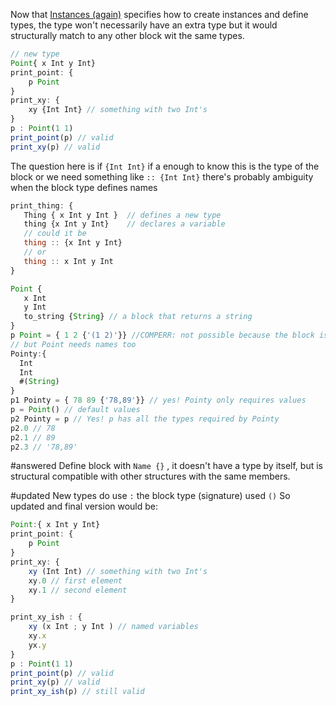 Now that [Instances (again)](solved/Instances%20(again).md)  specifies how to create instances and define types, the type won't necessarily have an extra type but it would structurally match to any other block wit the same types.


```js
// new type
Point{ x Int y Int}
print_point: {
	p Point
}
print_xy: {
	xy {Int Int} // something with two Int's
}
p : Point(1 1)
print_point(p) // valid
print_xy(p) // valid

```

The question here is if `{Int Int}` if a enough to know this is the type of the block or we need something like `:: {Int Int}`  there's probably ambiguity when the block type defines names

```js
print_thing: {
   Thing { x Int y Int }  // defines a new type
   thing {x Int y Int}    // declares a variable 
   // could it be
   thing :: {x Int y Int}
   // or
   thing :: x Int y Int
}

Point {
   x Int
   y Int
   to_string {String} // a block that returns a string
}
p Point = { 1 2 {'(1 2)'}} //COMPERR: not possible because the block is specifiing values
// but Point needs names too 
Pointy:{ 
  Int 
  Int 
  #(String)
}
p1 Pointy = { 78 89 {'78,89'}} // yes! Pointy only requires values 
p = Point() // default values 
p2 Pointy = p // Yes! p has all the types required by Pointy 
p2.0 // 78
p2.1 // 89
p2.3 // '78,89'
```


#answered Define block with `Name {}` , it doesn't have a type by itself, but is structural compatible with other structures with the same members.

#updated New types do use `:`  the block type (signature) used `()`
So updated and final version would be:

```js
Point:{ x Int y Int}
print_point: {
	p Point
}
print_xy: {
	xy (Int Int) // something with two Int's
	xy.0 // first element
	xy.1 // second element
}

print_xy_ish : {
	xy (x Int ; y Int ) // named variables
	xy.x
	yx.y
}
p : Point(1 1)
print_point(p) // valid
print_xy(p) // valid
print_xy_ish(p) // still valid

```